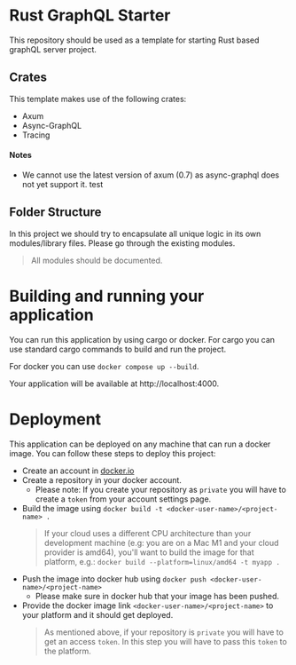 # Rust GraphQL Starter

This repository should be used as a template for starting Rust based graphQL server project.

## Crates
This template makes use of the following crates:
- Axum
- Async-GraphQL
- Tracing

#### Notes
- We cannot use the latest version of axum (0.7) as async-graphql does not yet support it. test

## Folder Structure

In this project we should try to encapsulate all unique logic in its own modules/library files. Please go through the existing modules.

> All modules should be documented.

# Building and running your application
You can run this application by using cargo or docker. For cargo you can use standard cargo commands to build and run the project.

For docker you can use `docker compose up --build`.

Your application will be available at http://localhost:4000.

# Deployment
This application can be deployed on any machine that can run a docker image. You can follow these steps to deploy this project:

- Create an account in [docker.io](https://hub.docker.com/)
- Create a repository in your docker account.
  - Please note: If you create your repository as `private` you will have to create a `token` from your account settings page.
- Build the image using `docker build -t <docker-user-name>/<project-name> .`
  >If your cloud uses a different CPU architecture than your development machine (e.g: you are on a Mac M1 and your cloud provider is amd64), you'll want to build the image for that platform, e.g.: `docker build --platform=linux/amd64 -t myapp .`
- Push the image into docker hub using `docker push <docker-user-name>/<project-name>`
  - Please make sure in docker hub that your image has been pushed.
- Provide the docker image link `<docker-user-name>/<project-name>` to your platform and it should get deployed.
  > As mentioned above, if your repository is `private` you will have to get an access `token`. In this step you will have to pass this `token` to the platform.